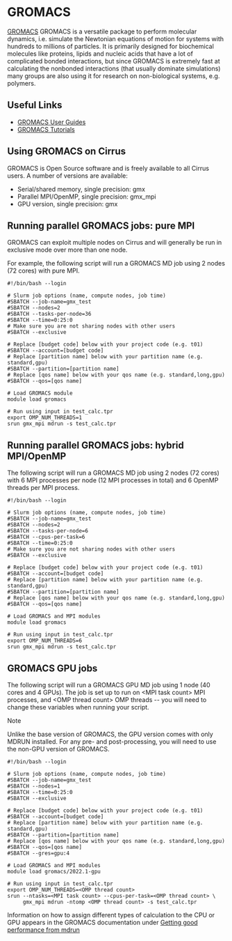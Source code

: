 # GROMACS

[GROMACS](http://www.gromacs.org/) GROMACS is a versatile package to
perform molecular dynamics, i.e. simulate the Newtonian equations of
motion for systems with hundreds to millions of particles. It is
primarily designed for biochemical molecules like proteins, lipids and
nucleic acids that have a lot of complicated bonded interactions, but
since GROMACS is extremely fast at calculating the nonbonded
interactions (that usually dominate simulations) many groups are also
using it for research on non-biological systems, e.g. polymers.

## Useful Links

- [GROMACS User Guides](http://manual.gromacs.org/documentation/)
- [GROMACS Tutorials](http://www.gromacs.org/Documentation/Tutorials)

## Using GROMACS on Cirrus

GROMACS is Open Source software and is freely available to all Cirrus
users. A number of versions are available:

- Serial/shared memory, single precision: gmx
- Parallel MPI/OpenMP, single precision: gmx_mpi
- GPU version, single precision: gmx

## Running parallel GROMACS jobs: pure MPI

GROMACS can exploit multiple nodes on Cirrus and will generally be run
in exclusive mode over more than one node.

For example, the following script will run a GROMACS MD job using 2
nodes (72 cores) with pure MPI.

    #!/bin/bash --login

    # Slurm job options (name, compute nodes, job time)
    #SBATCH --job-name=gmx_test
    #SBATCH --nodes=2
    #SBATCH --tasks-per-node=36
    #SBATCH --time=0:25:0
    # Make sure you are not sharing nodes with other users
    #SBATCH --exclusive

    # Replace [budget code] below with your project code (e.g. t01)
    #SBATCH --account=[budget code]
    # Replace [partition name] below with your partition name (e.g. standard,gpu)
    #SBATCH --partition=[partition name]
    # Replace [qos name] below with your qos name (e.g. standard,long,gpu)
    #SBATCH --qos=[qos name]

    # Load GROMACS module
    module load gromacs

    # Run using input in test_calc.tpr
    export OMP_NUM_THREADS=1 
    srun gmx_mpi mdrun -s test_calc.tpr

## Running parallel GROMACS jobs: hybrid MPI/OpenMP

The following script will run a GROMACS MD job using 2 nodes (72 cores)
with 6 MPI processes per node (12 MPI processes in total) and 6 OpenMP
threads per MPI process.

    #!/bin/bash --login

    # Slurm job options (name, compute nodes, job time)
    #SBATCH --job-name=gmx_test
    #SBATCH --nodes=2
    #SBATCH --tasks-per-node=6
    #SBATCH --cpus-per-task=6
    #SBATCH --time=0:25:0
    # Make sure you are not sharing nodes with other users
    #SBATCH --exclusive

    # Replace [budget code] below with your project code (e.g. t01)
    #SBATCH --account=[budget code]
    # Replace [partition name] below with your partition name (e.g. standard,gpu)
    #SBATCH --partition=[partition name]
    # Replace [qos name] below with your qos name (e.g. standard,long,gpu)
    #SBATCH --qos=[qos name]

    # Load GROMACS and MPI modules
    module load gromacs

    # Run using input in test_calc.tpr
    export OMP_NUM_THREADS=6
    srun gmx_mpi mdrun -s test_calc.tpr

## GROMACS GPU jobs

The following script will run a GROMACS GPU MD job using 1 node (40
cores and 4 GPUs). The job is set up to run on
<span class="title-ref">\<MPI task count\></span> MPI processes, and
<span class="title-ref">\<OMP thread count\></span> OMP threads -- you
will need to change these variables when running your script.

<div class="note">

<div class="title">

Note

</div>

Unlike the base version of GROMACS, the GPU version comes with only
MDRUN installed. For any pre- and post-processing, you will need to use
the non-GPU version of GROMACS.

</div>

    #!/bin/bash --login

    # Slurm job options (name, compute nodes, job time)
    #SBATCH --job-name=gmx_test
    #SBATCH --nodes=1
    #SBATCH --time=0:25:0
    #SBATCH --exclusive

    # Replace [budget code] below with your project code (e.g. t01)
    #SBATCH --account=[budget code]
    # Replace [partition name] below with your partition name (e.g. standard,gpu)
    #SBATCH --partition=[partition name]
    # Replace [qos name] below with your qos name (e.g. standard,long,gpu)
    #SBATCH --qos=[qos name]
    #SBATCH --gres=gpu:4

    # Load GROMACS and MPI modules
    module load gromacs/2022.1-gpu

    # Run using input in test_calc.tpr
    export OMP_NUM_THREADS=<OMP thread count>
    srun --ntasks=<MPI task count> --cpus-per-task=<OMP thread count> \
         gmx_mpi mdrun -ntomp <OMP thread count> -s test_calc.tpr

Information on how to assign different types of calculation to the CPU
or GPU appears in the GROMACS documentation under [Getting good
performance from
mdrun](http://manual.gromacs.org/documentation/current/user-guide/mdrun-performance.html)
